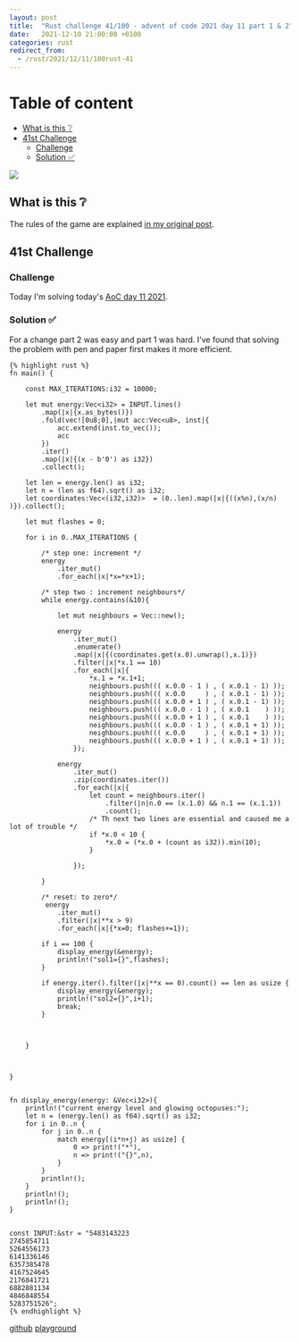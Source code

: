 ```yaml
---
layout: post
title:  "Rust challenge 41/100 - advent of code 2021 day 11 part 1 & 2"
date:   2021-12-10 21:00:00 +0100
categories: rust
redirect_from:
  - /rust/2021/12/11/100rust-41
---
```



#  Table of content
<!-- MarkdownTOC autolink="true" -->

- [What is this :grey_question:](#what-is-this-grey_question)
- [41st Challenge](#41st-challenge)
	- [Challenge](#challenge)
	- [Solution :white_check_mark:](#solution-white_check_mark)

<!-- /MarkdownTOC -->
![](/assets/img/aoc-squid2.png)
## What is this :grey_question: 

The rules of the game are explained [in my original post](https://maebli.github.io/rust/2021/10/18/100rust.html). 

## 41st Challenge
### Challenge

Today I'm solving today's [AoC day 11 2021](https://adventofcode.com/2021/day/11).

### Solution :white_check_mark:

For a change part 2 was easy and part 1 was hard. I've found that solving the problem with pen and paper first makes it more efficient. 

	{% highlight rust %}
	fn main() {

	    const MAX_ITERATIONS:i32 = 10000;

	    let mut energy:Vec<i32> = INPUT.lines()
	        .map(|x|{x.as_bytes()})
	        .fold(vec![0u8;0],|mut acc:Vec<u8>, inst|{
	            acc.extend(inst.to_vec());
	            acc
	        })
	        .iter()
	        .map(|x|{(x - b'0') as i32})
	        .collect();

	    let len = energy.len() as i32;
	    let n = (len as f64).sqrt() as i32;
	    let coordinates:Vec<(i32,i32)>  = (0..len).map(|x|{((x%n),(x/n) )}).collect();

	    let mut flashes = 0;

	    for i in 0..MAX_ITERATIONS {

	        /* step one: increment */
	        energy
	            .iter_mut()
	            .for_each(|x|*x=*x+1);

	        /* step two : increment neighbours*/
	        while energy.contains(&10){

	            let mut neighbours = Vec::new();

	            energy
	                .iter_mut()
	                .enumerate()
	                .map(|x|{(coordinates.get(x.0).unwrap(),x.1)})
	                .filter(|x|*x.1 == 10)
	                .for_each(|x|{
	                    *x.1 = *x.1+1;
	                    neighbours.push((( x.0.0 - 1 ) , ( x.0.1 - 1) ));
	                    neighbours.push((( x.0.0     ) , ( x.0.1 - 1) ));
	                    neighbours.push((( x.0.0 + 1 ) , ( x.0.1 - 1) ));
	                    neighbours.push((( x.0.0 - 1 ) , ( x.0.1    ) ));
	                    neighbours.push((( x.0.0 + 1 ) , ( x.0.1    ) ));
	                    neighbours.push((( x.0.0 - 1 ) , ( x.0.1 + 1) ));
	                    neighbours.push((( x.0.0     ) , ( x.0.1 + 1) ));
	                    neighbours.push((( x.0.0 + 1 ) , ( x.0.1 + 1) ));
	                });

	            energy
	                .iter_mut()
	                .zip(coordinates.iter())
	                .for_each(|x|{
	                    let count = neighbours.iter()
	                        .filter(|n|n.0 == (x.1.0) && n.1 == (x.1.1))
	                        .count();
	                    /* Th next two lines are essential and caused me a lot of trouble */
	                    if *x.0 < 10 {
	                        *x.0 = (*x.0 + (count as i32)).min(10);
	                    }

	                });

	        }

	        /* reset: to zero*/
	         energy
	            .iter_mut()
	            .filter(|x|**x > 9)
	            .for_each(|x|{*x=0; flashes+=1});

	        if i == 100 {
	            display_energy(&energy);
	            println!("sol1={}",flashes);
	        }

	        if energy.iter().filter(|x|**x == 0).count() == len as usize {
	            display_energy(&energy);
	            println!("sol2={}",i+1);
	            break;
	        }



	    }


	    
	}


	fn display_energy(energy: &Vec<i32>){
	    println!("current energy level and glowing octopuses:");
	    let n = (energy.len() as f64).sqrt() as i32;
	    for i in 0..n {
	        for j in 0..n {
	            match energy[(i*n+j) as usize] {
	                0 => print!("*"),
	                n => print!("{}",n),
	            }
	        }
	        println!();
	    }
	    println!();
	    println!();
	}


	const INPUT:&str = "5483143223
	2745854711
	5264556173
	6141336146
	6357385478
	4167524645
	2176841721
	6882881134
	4846848554
	5283751526";
	{% endhighlight %}

[github](https://github.com/maebli/100rustsnippets/tree/master/aoc-2021-day11)
[playground](https://play.rust-lang.org/?version=stable&edition=2021&gist=ff1cd10fe576b827891502744f5df77d)

